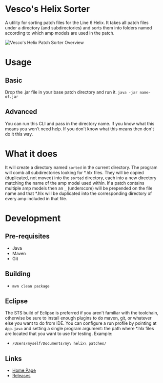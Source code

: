 # Vesco's Helix Sorter
A utility for sorting patch files for the Line 6 Helix. It takes all patch files under a directory (and subdirectories) and sorts them into folders named according to which amp models are used in the patch.

![Vesco's Helix Patch Sorter Overview](http://i0.wp.com/www.benvesco.com/blog/wp-content/uploads/2016/03/HelixSorter.jpg)

# Usage
## Basic
Drop the .jar file in your base patch directory and run it.
```java -jar name-of.jar```

## Advanced
You can run this CLI and pass in the directory name. If you know what this means you won't need help. If you don't know what this means then don't do it this way.

# What it does
It will create a directory named `sorted` in the current directory. The program will comb all subdirectories looking for *.hlx files. They will be copied (duplicated, not moved) into the `sorted` directory, each into a new directory matching the name of the amp model used within. If a patch contains multiple amp models then an `_` (underscore) will be prepended on the file name and that *.hlx will be duplicated into the corresponding directory of every amp included in that file.

# Development
## Pre-requisites
* Java
* Maven
* Git

## Building
* `mvn clean package`

## Eclipse
The STS build of Eclipse is preferred if you aren't familiar with the toolchain, otherwise be sure to install enough plugins to do maven, git, or whatever else you want to do from IDE. You can configure a run profile by pointing at `App.java` and setting a single program argument: the path where *.hlx files are located that you want to use for testing. Example:
* `/Users/myself/Documents/my\ helix\ patches/`

## Links
- [Home Page](http://www.benvesco.com/blog/vescos-helix-patch-sorter/)
- [Releases](https://github.com/b-vesco/vesco-helixsorter/releases)
